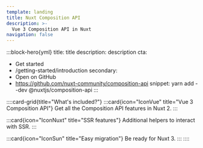```yaml
---
template: landing
title: Nuxt Composition API
description: >-
  Vue 3 Composition API in Nuxt
navigation: false
---
```


:::block-hero{yml}
title: title
description: description
cta:
  - Get started
  - /getting-started/introduction
secondary:
  - Open on GitHub
  - https://github.com/nuxt-community/composition-api
snippet: yarn add --dev @nuxtjs/composition-api
:::

::::card-grid{title="What's included?"}
  :::card{icon="IconVue" title="Vue 3 Composition API"}
    Get all the Composition API features in Nuxt 2.
  :::

  :::card{icon="IconNuxt" title="SSR features"}
    Additional helpers to interact with SSR.
  :::

  :::card{icon="IconSun" title="Easy migration"}
    Be ready for Nuxt 3.
  :::
::::
